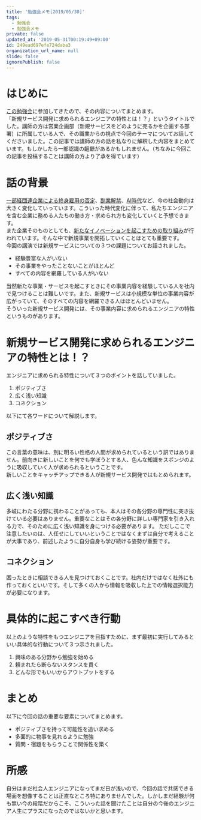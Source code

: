 ```yaml
---
title: '勉強会メモ[2019/05/30]'
tags:
  - 勉強会
  - 勉強会メモ
private: false
updated_at: '2019-05-31T00:19:49+09:00'
id: 249ead697efe724daba3
organization_url_name: null
slide: false
ignorePublish: false
---
```

# はじめに
[この勉強会](https://supporterzcolab.com/event/816/)に参加してきたので、その内容についてまとめます。  
「新規サービス開発に求められるエンジニアの特性とは！？」というタイトルでした。講師の方は営業企画部（新規サービスをどのように売るかを企画する部署）に所属している人で、その職業からの視点で今回のテーマについてお話してくださいました。この記事では講師の方の話を私なりに解釈した内容をまとめています。もしかしたら一部認識の齟齬があるかもしれません。（ちなみに今回この記事を投稿することは講師の方より了承を得ています）

# 話の背景
[一部経団連企業による終身雇用の否定](https://business.nikkei.com/atcl/gen/19/00002/051400346/)、[副業解禁](https://business.nikkei.com/atcl/report/16/021900010/042600066/)、[AI時代](https://toyokeizai.net/articles/-/246712)など、今の社会動向は大きく変化していっています。こういった時代変化に伴って、私たちエンジニアを含む企業に務める人たちの働き方・求められ方も変化していくと予想できます。  
また企業そのものとしても、[新たなイノベーションを起こすための取り組み](https://mirai.doda.jp/series/interview/mufg-2/)が行われています。そんな中で新規事業を開拓していくことはとても重要です。  
今回の講演では新規サービスについての３つの課題についてお話されました。

- 経験豊富な人がいない
- その事業をやったことないことがほとんど
- すべての内容を網羅している人がいない

当然新たな事業・サービスを起こすときにその事業内容を経験している人を社内で見つけることは難しいです。また、新規サービスは小規模な単位の事業内容が広がっていて、そのすべての内容を網羅できる人はほとんどいません。  
そういった新規サービス開発には、その事業内容に求められるエンジニアの特性というものがあります。

# 新規サービス開発に求められるエンジニアの特性とは！？
エンジニアに求められる特性について３つのポイントを話していました。

1. ポジティブさ
2. 広く浅い知識
3. コネクション

以下にて各ワードについて解説します。

## ポジティブさ
この言葉の意味は、別に明るい性格の人間が求められているという訳ではありません。前向きに新しいことを何でも学ぼうとする人、色んな知識をスポンジのように吸収していく人が求められるということです。  
新しいことをキャッチアップできる人が新規サービス開発ではもとめられます。

## 広く浅い知識
多岐にわたる分野に携わることがあっても、本人はその各分野の専門性に突き抜けている必要はありません。重要なことはその各分野に詳しい専門家を引き入れる力で、そのために広く浅い知識を身につける必要があります。 
ただしここで注意したいのは、人任せにしていいということではなくまずは自分で考えることが大事であり、前述したように自分自身も学び続ける姿勢が重要です。

## コネクション
困ったときに相談できる人を見つけておくことです。社内だけではなく社外にも作っておくといいです。そして多くの人から情報を吸収した上での情報選択能力が必要になります。

# 具体的に起こすべき行動
以上のような特性をもつエンジニアを目指すために、まず最初に実行してみるといい具体的な行動について３つ示されました。

1. 興味のある分野から勉強を始める
2. 頼まれたら断らないスタンスを貫く
3. どんな形でもいいからアウトプットをする

# まとめ
以下に今回の話の重要な要素についてまとめます。

- ポジティブさを持って可能性を追い求める
- 多面的に物事を見れるように勉強
- 質問・宿題をもらうことで関係性を築く

# 所感
自分はまだ社会人エンジニアになってまだ日が浅いので、今回の話で共感できる場面を想像することは正直なところ特にありませんでした。しかしまだ経験が何も無い今の段階だからこそ、こういった話を聞けたことは自分の今後のエンジニア人生にプラスになったのではないかと思います。
